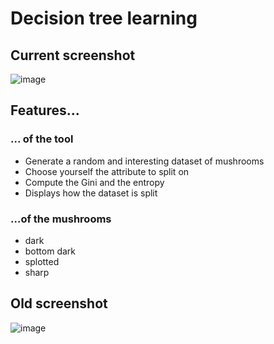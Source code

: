 # Decision tree learning

## Current screenshot

![image](https://github.com/playwithalgos/decisiontreelearning/assets/43071857/608b7c79-4484-499d-b313-754e93294031)

## Features...

### ... of the tool

- Generate a random and interesting dataset of mushrooms
- Choose yourself the attribute to split on
- Compute the Gini and the entropy
- Displays how the dataset is split

### ...of the mushrooms
- dark
- bottom dark
- splotted
- sharp


## Old screenshot

![image](https://github.com/playwithalgos/decisiontreelearning/assets/43071857/94f5839c-c737-4620-b95e-7aa84926638c)
